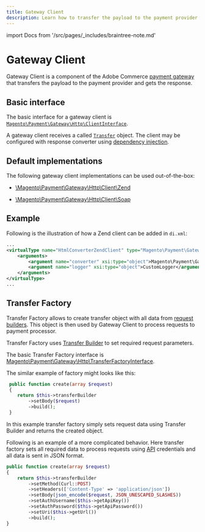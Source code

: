 ```yaml
---
title: Gateway Client
description: Learn how to transfer the payload to the payment provider and get a response.
---
```


import Docs from '/src/pages/_includes/braintree-note.md'

<Docs />

# Gateway Client

Gateway Client is a component of the Adobe Commerce [payment gateway](https://glossary.magento.com/payment-gateway) that transfers the payload to the payment provider and gets the response.

## Basic interface

The basic interface for a gateway client is [`Magento\Payment\Gateway\Http\ClientInterface`](https://github.com/magento/magento2/tree/2.4/app/code/Magento/Payment/Gateway/Http/ClientInterface.php).

A gateway client receives a called [`Transfer`](#transfer-factory) object. The client may be configured with response converter using [dependency injection](../../components/dependency-injection.md).

## Default implementations

The following gateway client implementations can be used out-of-the-box:

-  [\Magento\Payment\Gateway\Http\Client\Zend](https://github.com/magento/magento2/tree/2.4/app/code/Magento/Payment/Gateway/Http/Client/Zend.php)

-  [\Magento\Payment\Gateway\Http\Client\Soap](https://github.com/magento/magento2/tree/2.4/app/code/Magento/Payment/Gateway/Http/Client/Soap.php)

## Example

Following is the illustration of how a Zend client can be added in `di.xml`:

```xml
...
<virtualType name="HtmlConverterZendClient" type="Magento\Payment\Gateway\Http\Client\Zend">
    <arguments>
        <argument name="converter" xsi:type="object">Magento\Payment\Gateway\Http\Converter\HtmlFormConverter</argument>
        <argument name="logger" xsi:type="object">CustomLogger</argument>
    </arguments>
</virtualType>
...
```

## Transfer Factory

Transfer Factory allows to create transfer object with all data from [request builders](request-builder.md). This object is then used by Gateway Client to process requests to payment processor.

Transfer Factory uses [Transfer Builder](https://github.com/magento/magento2/tree/2.4/app/code/Magento/Payment/Gateway/Http/TransferBuilder.php) to set required request parameters.

The basic Transfer Factory interface is [Magento\Payment\Gateway\Http\TransferFactoryInterface](https://github.com/magento/magento2/tree/2.4/app/code/Magento/Payment/Gateway/Http/TransferFactoryInterface.php).

The similar example of factory might looks like this:

```php
 public function create(array $request)
 {
    return $this->transferBuilder
        ->setBody($request)
        ->build();
 }
```

In this example transfer factory simply sets request data using Transfer Builder and returns the created object.

Following is an example of a more complicated behavior. Here transfer factory sets all required data to process requests using [API](https://glossary.magento.com/api) credentials and all data is sent in JSON format.

```php
public function create(array $request)
{
    return $this->transferBuilder
        ->setMethod(Curl::POST)
        ->setHeaders(['Content-Type' => 'application/json'])
        ->setBody(json_encode($request, JSON_UNESCAPED_SLASHES))
        ->setAuthUsername($this->getApiKey())
        ->setAuthPassword($this->getApiPassword())
        ->setUri($this->getUrl())
        ->build();
}
```
